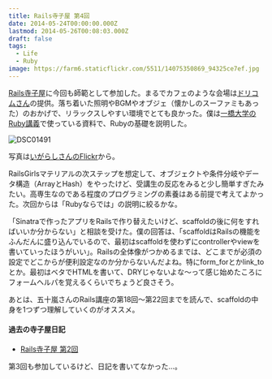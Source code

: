 ```yaml
---
title: Rails寺子屋 第4回
date: 2014-05-24T00:00:00.000Z
lastmod: 2014-05-26T00:08:03.000Z
draft: false
tags:
  - Life
  - Ruby
image: https://farm6.staticflickr.com/5511/14075350869_94325ce7ef.jpg
---
```


[Rails寺子屋](http://rails.terakoya.io/)に今回も師範として参加した。まるでカフェのような会場は[ドリコムさん](http://www.drecom.co.jp/)の提供。落ち着いた照明やBGMやオブジェ（懐かしのスーファミもあった）のおかげで、リラックスしやすい環境でとても良かった。僕は[一橋大学のRuby講義](/posts/20140501/p01)で使っている資料で、Rubyの基礎を説明した。

![DSC01491](@/assets/flickr/14075350869.jpg "DSC01491")

写真は[いがらしさんのFlickr](https://www.flickr.com/photos/igaiga/sets/72157644416964217/)から。

RailsGirlsマテリアルの次ステップを想定して、オブジェクトや条件分岐やデータ構造（ArrayとHash）をやったけど、受講生の反応をみると少し簡単すぎたみたい。高専生なのである程度のプログラミングの素養はある前提で考えてよかった。次回からは「Rubyならでは」の説明に絞るかな。

「Sinatraで作ったアプリをRailsで作り替えたいけど、scaffoldの後に何をすればいいか分からない」と相談を受けた。僕の回答は、「scaffoldはRailsの機能をふんだんに盛り込んでいるので、最初はscaffoldを使わずにcontrollerやviewを書いていったほうがいい」。Railsの全体像がつかめるまでは、どこまでが必須の設定でどこからが便利設定なのか分からないんだよね。特にform_forとかlink_toとか。最初はベタでHTMLを書いて、DRYじゃないよな〜って感じ始めたころにフォームヘルパを覚えるくらいでちょうど良さそう。

あとは、五十嵐さんのRails講座の第18回〜第22回までを読んで、scaffoldの中身を1つずつ理解していくのがオススメ。

#### 過去の寺子屋日記

- [Rails寺子屋 第2回](/posts/20130803/p01)

第3回も参加しているけど、日記を書いてなかった…。

